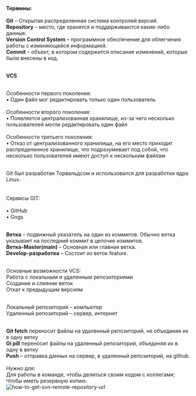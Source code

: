 <br/><b>Термины:</b></br>
<br/><b>Git</b> – Открытая распределенная система контролей версий.
<br/><b>Repository</b> – место, где хранятся и поддерживаются какие-либо данные.
<br/><b>Version Control System</b> – программное обеспечение для облегчения работы с изменяющейся информацией.
<br/><b>Commit</b> – объект, в котором содержится описание изменений, которые были внесены в код.</br>

<br/><b>VCS</b></br>

<br/>Особенности первого поколения:
<br/>•	Один файл мог редактировать только один пользователь</br>
<br/>Особенности второго поколения:
<br/>•	Появляется централизованная хранилище, из-за чего несколько пользователей могли редактировать один файл</br>
<br/>Особенности третьего поколения:
<br/>•	Отказ от централизованного хранилища, на его место приходит распределенное хранилище, что подразумевает под собой, что несколько пользователей имеют доступ к нескольким файлам</br>

<br/>Git был разработан Торвальдсом и использовался для разработки ядра Linux.</br>
<br/><br/>Сервисы GIT:</br>
<br/>•	GitHub
<br/>•	Gogs</br>

<br/><b>Ветка</b> – подвижный указатель на один из коммитов. Обычно ветка указывает на последний коммит в цепочке коммитов.
<br/><b>Ветка-Master(main)</b> – Основная или главная ветка.
<br/><b>Develop-разработка</b> – Состоит из веток feature.</br>

<br/>Основные возможности VCS:
<br/>Работа с локальным и удаленным репозиториями
<br/>Создание и слияние веток
<br/>Откат к предыдущим версиям</br>

<br/>Локальный репозиторий – компьютер
<br/>Удаленный репозиторий – сервер, интернет</br>

<br/><b>Git fetch</b> переносит файлы на удаленный репозиторий, не объединяя их в одну ветку
<br/><b>Gi pill</b> переносит файлы на удаленный репозиторий, объединяя их в одну в ветку
<br/><b>Push</b> – отправка данных на сервер, в удаленный репозиторий, на github.</br>
<br/>Нужно для:
<br/>Для работы в команде, чтобы делиться своим кодом с коллегами;
<br/>Чтобы иметь резервную копию.</br>
![how-to-get-svn-remote-repository-url](https://user-images.githubusercontent.com/97594452/150105269-c2540c73-9bad-450e-b929-b15f4be31352.png)
